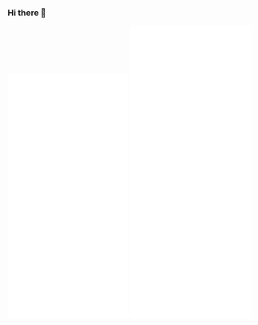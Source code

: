 ### Hi there 👋

<div>
  <img src="https://github.com/leonardogonfiantini/leonardogonfiantini/blob/main/metrics1.svg" width="48%" />
   <img src="https://github.com/leonardogonfiantini/leonardogonfiantini/blob/main/metrics2.svg" width="48%" />

</div>
